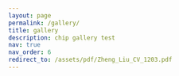 ```yaml
---
layout: page
permalink: /gallery/
title: gallery
description: chip gallery test
nav: true
nav_order: 6
redirect_to: /assets/pdf/Zheng_Liu_CV_1203.pdf
---
```

